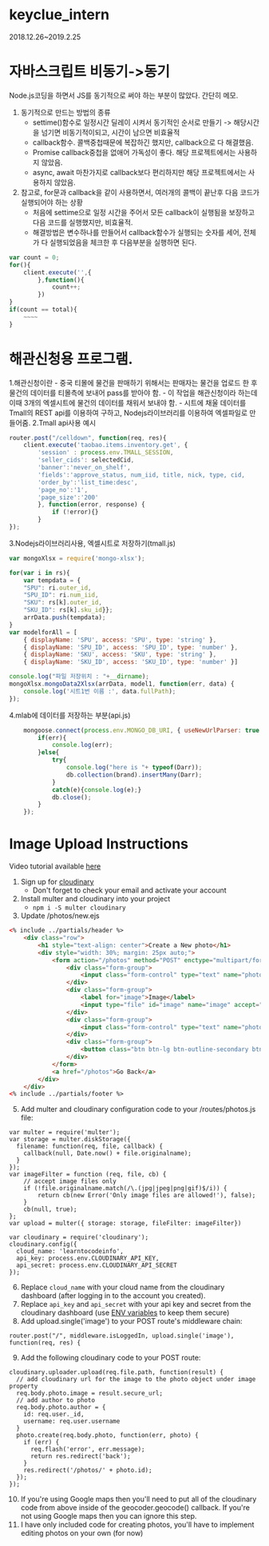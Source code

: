 # keyclue_intern
2018.12.26~2019.2.25

# 자바스크립트 비동기->동기
Node.js코딩을 하면서 JS를 동기적으로 써야 하는 부분이 많았다. 간단히 메모.
1. 동기적으로 만드는 방법의 종류
    - settime()함수로 일정시간 딜레이 시켜서 동기적인 순서로 만들기 -> 해당시간을 넘기면 비동기적이되고, 시간이 남으면 비효율적
    - callback함수. 콜백중첩때문에 복잡하긴 했지만, callback으로 다 해결했음.
    - Promise callback중첩을 없애어 가독성이 좋다. 해당 프로젝트에서는 사용하지 않았음.
    - async, await 마찬가지로 callback보다 편리하지만 해당 프로젝트에서는 사용하지 않았음.
2. 참고로, for문과 callback을 같이 사용하면서, 여러개의 콜백이 끝난후 다음 코드가 실행되어야 하는 상황
    - 처음에 settime으로 일정 시간을 주어서 모든 callback이 실행됨을 보장하고 다음 코드를 실행했지만, 비효율적.
    - 해결방법은 변수하나를 만들어서 callback함수가 실행되는 숫자를 세어, 전체가 다 실행되었음을 체크한 후 다음부분을 실행하면 된다.
    
```javascript
var count = 0;
for(){
	client.execute('',{
		},function(){ 
			count++; 
		})
}
if(count == total){
	~~~~
}
```

# 해관신청용 프로그램.
1.해관신청이란
    - 중국 티몰에 물건을 판매하기 위해서는 판매자는 물건을 업로드 한 후 물건의 데이터를 티몰측에 보내어 pass를 받아야 함.
    - 이 작업을 해관신청이라 하는데 이때 3개의 엑셀시트에 물건의 데이터를 채워서 보내야 함.
    - 시트에 채울 데이터를 Tmall의 REST api를 이용하여 구하고, Nodejs라이브러리를 이용하여 엑셀파일로 만들어줌.
2.Tmall api사용 예시
```javascript
router.post("/celldown", function(req, res){
    client.execute('taobao.items.inventory.get', {
		'session' : process.env.TMALL_SESSION,
		'seller_cids': selectedCid,
		'banner':'never_on_shelf',
		'fields':'approve_status, num_iid, title, nick, type, cid,
		'order_by':'list_time:desc',
		'page_no':'1',
		'page_size':'200'
		}, function(error, response) {
			if (!error){}
		}
});
```

3.Nodejs라이브러리사용, 엑셀시트로 저장하기(tmall.js)
```javascript
var mongoXlsx = require('mongo-xlsx');

for(var i in rs){
    var tempdata = {
	"SPU": ri.outer_id,
	"SPU_ID": ri.num_iid,
	"SKU": rs[k].outer_id,
	"SKU_ID": rs[k].sku_id}};
    arrData.push(tempdata);
}
var modelforAll = [ 
	{ displayName: 'SPU', access: 'SPU', type: 'string' },
	{ displayName: 'SPU_ID', access: 'SPU_ID', type: 'number' },
	{ displayName: 'SKU', access: 'SKU', type: 'string' },
	{ displayName: 'SKU_ID', access: 'SKU_ID', type: 'number' }]

console.log("파일 저장위치 : "+__dirname);
mongoXlsx.mongoData2Xlsx(arrData, model1, function(err, data) {
	console.log('시트1번 이름 :', data.fullPath); 
});
```
4.mlab에 데이터를 저장하는 부분(api.js)
```javascript
	mongoose.connect(process.env.MONGO_DB_URI, { useNewUrlParser: true } ,function(err,db){
		if(err){
			console.log(err);
		}else{
			try{
				console.log("here is "+ typeof(Darr));
				db.collection(brand).insertMany(Darr);
			} 
			catch(e){console.log(e);}
			db.close();
		}
	});
```
# Image Upload Instructions
Video tutorial available [here](https://youtu.be/RHd4rP9U9SA)
1. Sign up for [cloudinary](https://cloudinary.com/)
    - Don't forget to check your email and activate your account
2. Install multer and cloudinary into your project
    - `npm i -S multer cloudinary`
3. Update /photos/new.ejs
```HTML
<% include ../partials/header %>
    <div class="row">
        <h1 style="text-align: center">Create a New photo</h1>
        <div style="width: 30%; margin: 25px auto;">
            <form action="/photos" method="POST" enctype="multipart/form-data">
                <div class="form-group">
                    <input class="form-control" type="text" name="photo[name]" placeholder="name">
                </div>
                <div class="form-group">
                    <label for="image">Image</label>
                    <input type="file" id="image" name="image" accept="image/*" required>
                </div>
                <div class="form-group">
                    <input class="form-control" type="text" name="photo[description]" placeholder="description">
                </div>
                <div class="form-group">
                    <button class="btn btn-lg btn-outline-secondary btn-block">Submit!</button>
                </div>
            </form>
            <a href="/photos">Go Back</a>
        </div>
    </div>
<% include ../partials/footer %>


```
5. Add multer and cloudinary configuration code to your /routes/photos.js file:
```JS
var multer = require('multer');
var storage = multer.diskStorage({
  filename: function(req, file, callback) {
    callback(null, Date.now() + file.originalname);
  }
});
var imageFilter = function (req, file, cb) {
    // accept image files only
    if (!file.originalname.match(/\.(jpg|jpeg|png|gif)$/i)) {
        return cb(new Error('Only image files are allowed!'), false);
    }
    cb(null, true);
};
var upload = multer({ storage: storage, fileFilter: imageFilter})

var cloudinary = require('cloudinary');
cloudinary.config({ 
  cloud_name: 'learntocodeinfo', 
  api_key: process.env.CLOUDINARY_API_KEY, 
  api_secret: process.env.CLOUDINARY_API_SECRET
});
```
6. Replace `cloud_name` with your cloud name from the cloudinary dashboard (after logging in to the account you created). 
7. Replace `api_key` and `api_secret` with your api key and secret from the cloudinary dashboard (use [ENV variables](https://github.com/motdotla/dotenv) to keep them secure)
8. Add upload.single('image') to your POST route's middleware chain:
```JS
router.post("/", middleware.isLoggedIn, upload.single('image'), function(req, res) {
```
9. Add the following cloudinary code to your POST route:
```JS
cloudinary.uploader.upload(req.file.path, function(result) {
  // add cloudinary url for the image to the photo object under image property
  req.body.photo.image = result.secure_url;
  // add author to photo
  req.body.photo.author = {
    id: req.user._id,
    username: req.user.username
  }
  photo.create(req.body.photo, function(err, photo) {
    if (err) {
      req.flash('error', err.message);
      return res.redirect('back');
    }
    res.redirect('/photos/' + photo.id);
  });
});
```
10. If you're using Google maps then you'll need to put all of the cloudinary code from above inside of the geocoder.geocode() callback. If you're not using Google maps then you can ignore this step.
11. I have only included code for creating photos, you'll have to implement editing photos on your own (for now)
